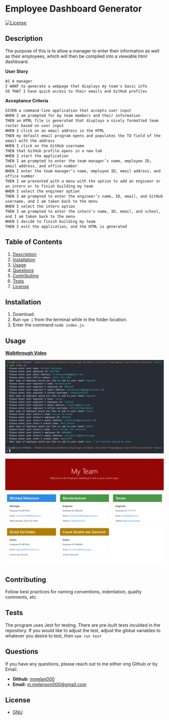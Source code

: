# Employee Dashboard Generator  
[![License](https://img.shields.io/badge/License-GPLv3-blue.svg)](https://www.gnu.org/licenses/gpl-3.0)  

## Description  

The purpose of this is to allow a manager to enter their information as well as their employees, which will then be compiled into a viewable html dashboard.

**User Story**
```
AS A manager
I WANT to generate a webpage that displays my team's basic info
SO THAT I have quick access to their emails and GitHub profiles
```

**Acceptance Criteria**
```
GIVEN a command-line application that accepts user input
WHEN I am prompted for my team members and their information
THEN an HTML file is generated that displays a nicely formatted team roster based on user input
WHEN I click on an email address in the HTML
THEN my default email program opens and populates the TO field of the email with the address
WHEN I click on the GitHub username
THEN that GitHub profile opens in a new tab
WHEN I start the application
THEN I am prompted to enter the team manager’s name, employee ID, email address, and office number
WHEN I enter the team manager’s name, employee ID, email address, and office number
THEN I am presented with a menu with the option to add an engineer or an intern or to finish building my team
WHEN I select the engineer option
THEN I am prompted to enter the engineer’s name, ID, email, and GitHub username, and I am taken back to the menu
WHEN I select the intern option
THEN I am prompted to enter the intern’s name, ID, email, and school, and I am taken back to the menu
WHEN I decide to finish building my team
THEN I exit the application, and the HTML is generated
```  

## Table of Contents  
1. [Description](#description)  
2. [Installation](#installation)  
3. [Usage](#usage)  
4. [Questions](#questions)  
5. [Contributing](#contributing)  
6. [Tests](#tests)  
7. [License](#license)
## Installation  

1. Download. 
2. Run ```npm i``` from the terminal while in the folder location. 
3. Enter the command ```node index.js```.  

## Usage  

**[Walkthrough Video](https://drive.google.com/file/d/1QaviwklVCTNazefBhnmVNIgdwy2Qhaf4/view?usp=sharing)**

![App Screenshot](./Assets/images/SS1.png) 

![App Screenshot](./Assets/images/SS2.png) 

## Contributing  

Follow best practices for naming conventions, indentation, quality comments, etc.  

## Tests  

The program uses Jest for testing. There are pre-built tests inculded in the repository. If you would like to adjust the test, adjust the global variables to whatever you desire to test, then ```npm run test```  

## Questions  

If you have any questions, please reach out to me either ong Github or by Email.
  - **Github:** [mmelan000](https://github.com/mmelan000)
  - **Email:** [m.melanson000@gmail.com](mailto:m.melanson000@gmail.com)

## License  

- [GNU](https://www.gnu.org/licenses/gpl-3.0)